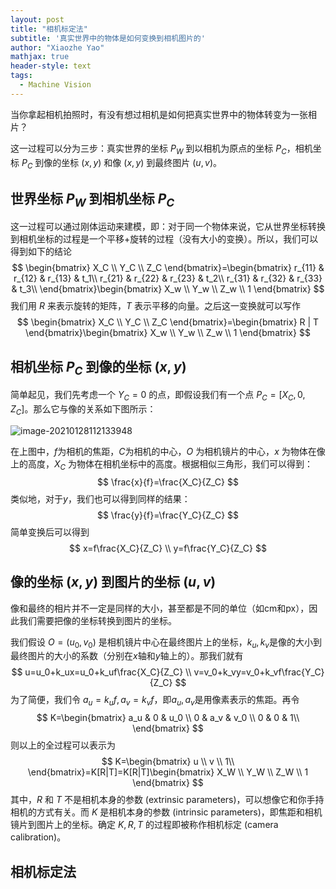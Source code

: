 ```yaml
---
layout: post
title: "相机标定法"
subtitle: '真实世界中的物体是如何变换到相机图片的'
author: "Xiaozhe Yao"
mathjax: true
header-style: text
tags:
  - Machine Vision
---
```


当你拿起相机拍照时，有没有想过相机是如何把真实世界中的物体转变为一张相片？

这一过程可以分为三步：真实世界的坐标 $P_W$ 到以相机为原点的坐标 $P_C$，相机坐标 $P_C$ 到像的坐标 $(x,y)$ 和像 $(x,y)$ 到最终图片 $(u,v)$。

## 世界坐标 $P_W$ 到相机坐标 $P_C$

这一过程可以通过刚体运动来建模，即：对于同一个物体来说，它从世界坐标转换到相机坐标的过程是一个平移+旋转的过程（没有大小的变换）。所以，我们可以得到如下的结论
$$
\begin{bmatrix}
X_C \\
Y_C \\
Z_C
\end{bmatrix}=\begin{bmatrix}
r_{11} & r_{12} & r_{13} & t_1\\
r_{21} & r_{22} & r_{23} & t_2\\
r_{31} & r_{32} & r_{33} & t_3\\
\end{bmatrix}\begin{bmatrix}
X_w \\
Y_w \\
Z_w \\
1
\end{bmatrix}
$$
我们用 $R$ 来表示旋转的矩阵，$T$ 表示平移的向量。之后这一变换就可以写作
$$
\begin{bmatrix}
X_C \\
Y_C \\
Z_C
\end{bmatrix}=\begin{bmatrix}
R | T
\end{bmatrix}\begin{bmatrix}
X_w \\
Y_w \\
Z_w \\
1
\end{bmatrix}
$$

## 相机坐标 $P_C$ 到像的坐标 $(x,y)$

简单起见，我们先考虑一个 $Y_C=0$ 的点，即假设我们有一个点 $P_C=[X_C,0,Z_C]$。那么它与像的关系如下图所示：

![image-20210128112133948](https://i.loli.net/2021/01/28/UdXns96C2ObMiPt.png)

在上图中，$f$为相机的焦距，$C$为相机的中心，$O$ 为相机镜片的中心，$x$ 为物体在像上的高度，$X_C$ 为物体在相机坐标中的高度。根据相似三角形，我们可以得到：
$$
\frac{x}{f}=\frac{X_C}{Z_C}
$$
类似地，对于$y$，我们也可以得到同样的结果：
$$
\frac{y}{f}=\frac{Y_C}{Z_C}
$$
简单变换后可以得到
$$
x=f\frac{X_C}{Z_C} \\
y=f\frac{Y_C}{Z_C}
$$

## 像的坐标 $(x,y)$ 到图片的坐标 $(u,v)$

像和最终的相片并不一定是同样的大小，甚至都是不同的单位（如cm和px），因此我们需要把像的坐标转换到图片的坐标。

我们假设 $O=(u_0,v_0)$ 是相机镜片中心在最终图片上的坐标，$k_u, k_v$是像的大小到最终图片的大小的系数（分别在$x$轴和$y$轴上的）。那我们就有
$$
u=u_0+k_ux=u_0+k_uf\frac{X_C}{Z_C} \\
v=v_0+k_vy=v_0+k_vf\frac{Y_C}{Z_C}
$$
为了简便，我们令 $a_u=k_uf, a_v=k_vf$，即$a_u,a_v$是用像素表示的焦距。再令
$$
K=\begin{bmatrix}
a_u & 0 & u_0 \\
0 & a_v & v_0 \\
0 & 0 & 1\\
\end{bmatrix}
$$
则以上的全过程可以表示为
$$
K=\begin{bmatrix}
u \\
v \\
1\\
\end{bmatrix}=K[R|T]=K[R|T]\begin{bmatrix}
X_W \\
Y_W \\
Z_W \\
1
\end{bmatrix}
$$
其中，$R$ 和 $T$ 不是相机本身的参数 (extrinsic parameters)，可以想像它和你手持相机的方式有关。而 $K$ 是相机本身的参数 (intrinsic parameters)，即焦距和相机镜片到图片上的坐标。确定 $K, R, T$ 的过程即被称作相机标定 (camera calibration)。

## 相机标定法



